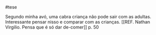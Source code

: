 #tese 

Segundo minha avó, uma cabra criança não pode sair com as adultas. Interessante pensar nisso e comparar com as crianças. [[REF. Nathan Virgilio. Pensa que é só dar de-comer]] p. 50